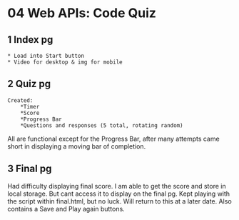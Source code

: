 # 04 Web APIs: Code Quiz

## 1 Index pg
    * Load into Start button
    * Video for desktop & img for mobile

## 2 Quiz pg
    Created:
        *Timer
        *Score
        *Progress Bar
        *Questions and responses (5 total, rotating random)
All are functional except for the Progress Bar, after many attempts came short in displaying a moving bar of completion.

## 3 Final pg
Had difficulty displaying final score. I am able to get the score and store in local storage. But cant access it to display on the final pg.
Kept playing with the script within final.html, but no luck. Will return to this at a later date.
Also contains a Save and Play again buttons.

